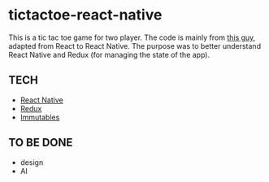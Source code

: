 # tictactoe-react-native

This is a tic tac toe game for two player. The code is mainly from [this guy](https://github.com/belfz/tic-tac-react), adapted from React to React Native. The purpose was to better understand React Native and Redux (for managing the state of the app).

## TECH
* [React Native](https://facebook.github.io/react-native/)
* [Redux](http://redux.js.org/)
* [Immutables](https://facebook.github.io/immutable-js/docs/#/)

## TO BE DONE
* design
* AI
